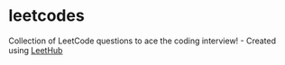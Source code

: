 # leetcodes
Collection of LeetCode questions to ace the coding interview! - Created using [LeetHub](https://github.com/QasimWani/LeetHub)
